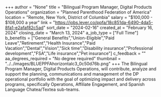 +++
author = "None"
title = "Bilingual Program Manager, Digital Products Operations"
organization = "Planned Parenthood Federation of America"
location = "Remote, New York, District of Columbia"
salary = "$100,000 - $108,000 a year"
link = "https://jobs.lever.co/ppfa/18c851da-6490-4da5-8fa1-e2afaf82c5ad"
sort_date = "2024-02-16"
created_at = "February 16, 2024"
closing_date = "March 13, 2024"
a_job_type = ["Full Time"]
b_benefits = ["General Benefits","Union-Eligible","Paid Leave","Retirement","Health Insurance","Paid Vacation","Dental","Vision","Sick time","Disability insurance","Professional development","FSA","Life insurance","Pet insurance"]
c_feedback = ""
aa_degrees_required = "No degree required"
thumbnail = "../../images/BLUEPPFAhorizontalc3_0c50d76b.png"
+++
The Bilingual Program Manager, Digital Products Operations, will contribute, analyze and support the planning, communications and management of the DP operational portfolio with the goal of optimizing impact and delivery across programs, specifically Operations, Affiliate Engagement, and Spanish Language Chatea/Textea sub-teams.